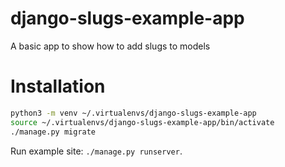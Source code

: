 # django-slugs-example-app
A basic app to show how to add slugs to models

# Installation

~~~ bash
python3 -m venv ~/.virtualenvs/django-slugs-example-app
source ~/.virtualenvs/django-slugs-example-app/bin/activate
./manage.py migrate
~~~

Run example site: `./manage.py runserver`.

